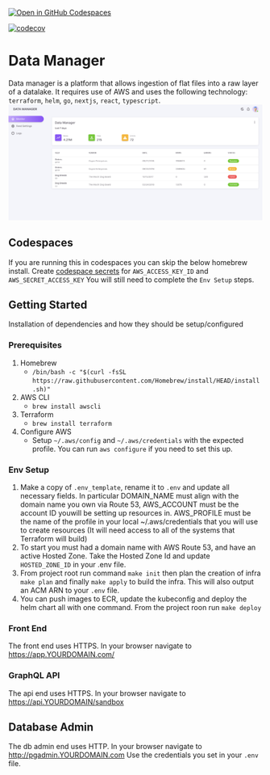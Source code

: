 [![Open in GitHub Codespaces](https://github.com/codespaces/badge.svg)](https://github.com/codespaces/new?hide_repo_select=true&ref=main&repo=540243984)

[![codecov](https://codecov.io/gh/scoyne2/data-manager/branch/main/graph/badge.svg?token=GWRFE77EFG)](https://codecov.io/gh/scoyne2/data-manager)
# Data Manager
Data manager is a platform that allows ingestion of flat files into a raw layer of a datalake. It requires use of AWS and uses the following technology: `terraform`, `helm`, `go`, `nextjs`, `react`, `typescript`.
<img width="1728" alt="Data Manager Demo" src="docs/images/demo.png">

## Codespaces
If you are running this in codespaces you can skip the below homebrew install. Create [codespace secrets](https://docs.github.com/en/codespaces/managing-your-codespaces/managing-encrypted-secrets-for-your-codespaces) for `AWS_ACCESS_KEY_ID` and `AWS_SECRET_ACCESS_KEY` You will still need to complete the `Env Setup` steps.


## Getting Started
Installation of dependencies and how they should be setup/configured

### Prerequisites
1. Homebrew
   * ``/bin/bash -c "$(curl -fsSL https://raw.githubusercontent.com/Homebrew/install/HEAD/install.sh)"``
2. AWS CLI
   * ``brew install awscli``
3. Terraform
   * ``brew install terraform``
4. Configure AWS
   * Setup ``~/.aws/config`` and ``~/.aws/credentials`` with the expected profile. You can run ``aws configure`` if you need to set this up.

### Env Setup
1. Make a copy of ``.env_template``, rename it to ``.env`` and update all necessary fields. In particular DOMAIN_NAME must align with the domain name you own via Route 53, AWS_ACCOUNT must be the account ID youwill be setting up resources in. AWS_PROFILE must be the name of the profile in your local ~/.aws/credentials that you will use to create resources (It will need access to all of the systems that Terraform will build)
2. To start you must had a domain name with AWS Route 53, and have an active Hosted Zone.
Take the Hosted Zone Id and update ``HOSTED_ZONE_ID`` in your .env file.
3. From project root run command ``make init`` then plan the creation of infra  ``make plan`` and finally ``make apply`` to build the infra. This will also output an ACM ARN to your ``.env`` file.
4. You can push images to ECR, update the kubeconfig and deploy the helm chart all with one command.
   From the project roon run ``make deploy``

### Front End
The front end uses HTTPS. In your browser navigate to https://app.YOURDOMAIN.com/

### GraphQL API
The api end uses HTTPS. In your browser navigate to https://api.YOURDOMAIN/sandbox

## Database Admin
The db admin end uses HTTP. In your browser navigate to http://pgadmin.YOURDOMAIN.com
Use the credentials you set in your ``.env`` file.
